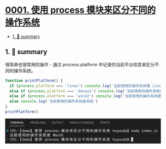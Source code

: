 # [0001. 使用 process 模块来区分不同的操作系统](https://github.com/Tdahuyou/nodejs/tree/main/0001.%20%E4%BD%BF%E7%94%A8%20process%20%E6%A8%A1%E5%9D%97%E6%9D%A5%E5%8C%BA%E5%88%86%E4%B8%8D%E5%90%8C%E7%9A%84%E6%93%8D%E4%BD%9C%E7%B3%BB%E7%BB%9F)

<!-- region:toc -->
- [1. 📝 summary](#1--summary)
<!-- endregion:toc -->

## 1. 📝 summary

很简单也很常用的操作 - 通过 process.platform 中记录的当前平台信息来区分不同的操作系统。
```js
function printPlatform() {
  if (process.platform === 'linux') console.log('当前使用的操作系统是 Linux')
  else if (process.platform === 'darwin') console.log('当前使用的操作系统是 MacOS')
  else if (process.platform === 'win32') console.log('当前使用的操作系统是 Windows')
  else console.log('当前使用的操作系统是未知')
}
printPlatform()
```
![](md-imgs/2024-09-24-15-59-17.png)
